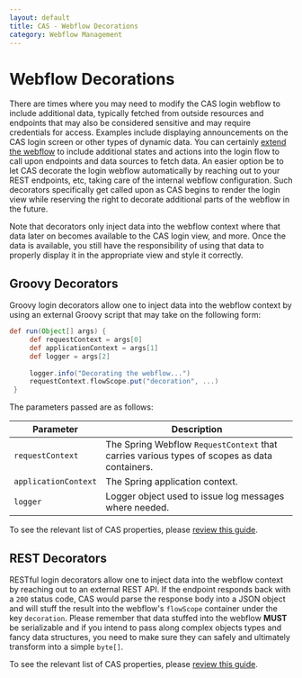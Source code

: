 ```yaml
---
layout: default
title: CAS - Webflow Decorations
category: Webflow Management
---
```


# Webflow Decorations

There are times where you may need to modify the CAS login webflow to include additional data, typically fetched from outside resources and endpoints that may also be considered sensitive and may require credentials for access. Examples include displaying announcements on the CAS login screen or other types of dynamic data. You can certainly [extend the webflow](Webflow-Customization-Extensions.html) to include additional states and actions into the login flow to call upon endpoints and data sources to fetch data. An easier option be to let CAS decorate the login webflow automatically by reaching out to your REST endpoints, etc, taking care of the internal webflow configuration. Such decorators specifically get called upon as CAS begins to render the login view while reserving the right to decorate additional parts of the webflow in the future.

Note that decorators only inject data into the webflow context where that data later on becomes available to the CAS login view, and more. Once the data is available, you still have the responsibility of using that data to properly display it in the appropriate view and style it correctly.

## Groovy Decorators

Groovy login decorators allow one to inject data into the webflow context by using an external Groovy script that may take on the following form:

```groovy
def run(Object[] args) {
     def requestContext = args[0]
     def applicationContext = args[1]
     def logger = args[2]
     
     logger.info("Decorating the webflow...")
     requestContext.flowScope.put("decoration", ...)
 }
``` 

The parameters passed are as follows:

| Parameter             | Description
|-----------------------|-----------------------------------------------------------------------
| `requestContext`      | The Spring Webflow `RequestContext` that carries various types of scopes as data containers.
| `applicationContext`  | The Spring application context.
| `logger`              | Logger object used to issue log messages where needed.

To see the relevant list of CAS properties, please [review this guide](../configuration/Configuration-Properties.html#spring-webflow-login-decorations).

## REST Decorators

RESTful login decorators allow one to inject data into the webflow context by reaching out to an external REST API. If the endpoint responds back with a `200` status code, CAS would parse the response body into a JSON object and will stuff the result into the webflow's `flowScope` container under the key `decoration`. Please remember that data stuffed into the webflow **MUST** be serializable and if you intend to pass along complex objects types and fancy data structures, you need to make sure they can safely and ultimately transform into a simple `byte[]`.

To see the relevant list of CAS properties, please [review this guide](../configuration/Configuration-Properties.html#spring-webflow-login-decorations).
